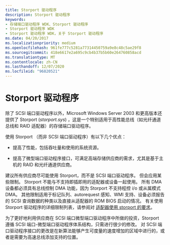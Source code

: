```yaml
---
title: Storport 驱动程序
description: Storport 驱动程序
keywords:
- 存储端口驱动程序 WDK、Storport 驱动程序
- Storport 驱动程序 WDK
- Storport 驱动程序 WDK，关于 Storport 驱动程序
ms.date: 04/20/2017
ms.localizationpriority: medium
ms.openlocfilehash: 961fe777c5281a77314450759a9e8c48c5ae29f8
ms.sourcegitcommit: 418e6617e2a695c9cb4b37b5b60e264760858acd
ms.translationtype: MT
ms.contentlocale: zh-CN
ms.lasthandoff: 12/07/2020
ms.locfileid: "96820521"
---
```

# <a name="storport-driver"></a>Storport 驱动程序

除了 SCSI 端口驱动程序以外，Microsoft Windows Server 2003 和更高版本还提供了 Storport (*storport.sys*) ，这是一个特别适用于高性能总线（如光纤通道总线和 RAID 适配器）的存储端口驱动程序。

使用 Storport （而非 SCSI 端口驱动程序）有以下几个优点：

- 提高了性能，包括吞吐量和使用的系统资源。

- 提高了微型端口驱动程序接口，可满足高端存储供应商的需求，尤其是基于主机的 RAID 和光纤通道供应商。

建议所有供应商尽可能使用 Storport，而不是 SCSI 端口驱动程序。 但会应用某些限制。 Storport 不能与不支持即插即用的适配器或设备一起使用。 所有 DMA 设备都必须具有总线控制 DMA 功能，因为 Storport 不支持程控 i/o 或从属模式 DMA。 其他限制适用于标记队列、autorequest 感知、WMI 支持、设备必须报告的 SCSI 查询数据的种类以及直接从适配器的 ROM BIOS 启动的情况。 有关使用 Storport 驱动程序的详细限制列表，请参阅对 [适配器使用 storport 的要求](requirements-for-using-storport-with-an-adapter.md)。

为了更好地利用供应商在 SCSI 端口微型端口驱动程序中所做的投资，Storport 遵循 SCSI 端口-微型端口驱动程序体系结构，只需进行很少的修改。 对 SCSI 端口驱动程序接口的更改是在新算法能够产生可度量的速度增加的区域中进行的，或者是需要为高速总线添加支持的位置。
